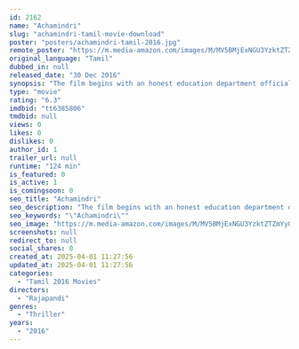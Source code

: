 ```yaml
---
id: 2162
name: "Achamindri"
slug: "achamindri-tamil-movie-download"
poster: "posters/achamindri-tamil-2016.jpg"
remote_poster: "https://m.media-amazon.com/images/M/MV5BMjExNGU3YzktZTZmYy00ZTdiLWE3NjMtMTA3MDRmYWMzZjAyXkEyXkFqcGdeQXVyMTEzNzg0Mjkx._V1_SX300.jpg"
original_language: "Tamil"
dubbed_in: null
released_date: "30 Dec 2016"
synopsis: "The film begins with an honest education department official (Thalaivasal Vijay) dying in a bomb blast. Then, we are introduced to Sakthi (Vijay Vasanth), a pickpocket, who is attracted towards Malarvizhi (Srushti Dange), a middle..."
type: "movie"
rating: "6.3"
imdbid: "tt6385806"
tmdbid: null
views: 0
likes: 0
dislikes: 0
author_id: 1
trailer_url: null
runtime: "124 min"
is_featured: 0
is_active: 1
is_comingsoon: 0
seo_title: "Achamindri"
seo_description: "The film begins with an honest education department official (Thalaivasal Vijay) dying in a bomb blast. Then, we are introduced to Sakthi (Vijay Vasanth), a pickpocket, who is attracted towards Malarvizhi (Srushti Dange), a middle..."
seo_keywords: "\"Achamindri\""
seo_image: "https://m.media-amazon.com/images/M/MV5BMjExNGU3YzktZTZmYy00ZTdiLWE3NjMtMTA3MDRmYWMzZjAyXkEyXkFqcGdeQXVyMTEzNzg0Mjkx._V1_SX300.jpg"
screenshots: null
redirect_to: null
social_shares: 0
created_at: 2025-04-01 11:27:56
updated_at: 2025-04-01 11:27:56
categories:
  - "Tamil 2016 Movies"
directors:
  - "Rajapandi"
genres:
  - "Thriller"
years:
  - "2016"
---
```

